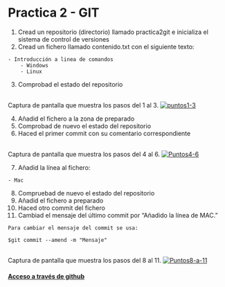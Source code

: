 # Practica 2 - GIT

1. Cread un repositorio (directorio) llamado practica2git e inicializa el sistema de control de versiones
2. Cread un fichero llamado contenido.txt con el siguiente texto:
```
- Introducción a linea de comandos
    - Windows
    - Linux
```
3. Comprobad el estado del repositorio
<br>
Captura de pantalla que muestra los pasos del 1 al 3.
<a href="https://imgbb.com/"><img src="https://i.ibb.co/K2HY7yB/puntos1-3.jpg" alt="puntos1-3" border="0"></a>

4. Añadid el fichero a la zona de preparado
5. Comprobad de nuevo el estado del repositorio
6. Haced el primer commit con su comentario correspondiente
<br>
Captura de pantalla que muestra los pasos del 4 al 6.
<a href="https://imgbb.com/"><img src="https://i.ibb.co/dtySbBg/Puntos4-6.jpg" alt="Puntos4-6" border="0"></a>

7. Añadid la línea al fichero:
```
- Mac
``` 

8. Compruebad de nuevo el estado del repositorio
9. Añadid el fichero a preparado
10. Haced otro commit del fichero
11. Cambiad el mensaje del último commit por “Añadido la línea de MAC.”
```
Para cambiar el mensaje del commit se usa:

$git commit --amend -m "Mensaje"
```

<br>
Captura de pantalla que muestra los pasos del 8 al 11.
<a href="https://imgbb.com/"><img src="https://i.ibb.co/yg6RSLV/Puntos8-a-11.jpg" alt="Puntos8-a-11" border="0"></a>

<h4><a href="https://github.com/Juanfp-DAM/EdD-U3Pr2Git.git">
Acceso a  través de github</a></h4>